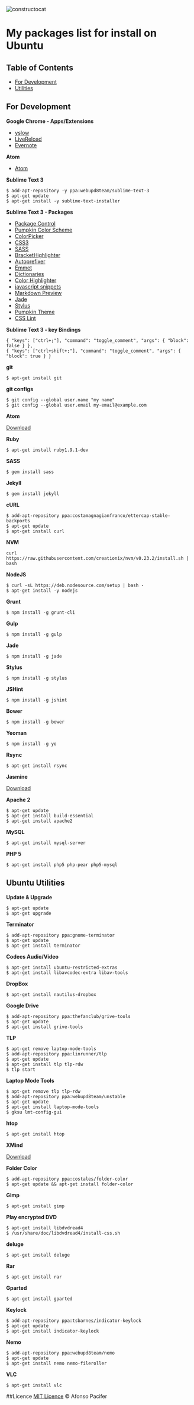 ![constructocat](constructocat.jpg "constructocat")

# My packages list for install on Ubuntu

## Table of Contents

* [For Development](#for-development)
* [Utilities](#ubuntu-utilities)

## For Development

**Google Chrome - Apps/Extensions**

- [yslow](http://yslow.org/)
- [LiveReload](https://chrome.google.com/webstore/detail/livereload/jnihajbhpnppcggbcgedagnkighmdlei?hl=pt-BR)
- [Evernote](https://chrome.google.com/webstore/detail/evernote-web-clipper/pioclpoplcdbaefihamjohnefbikjilc?hl=pt-BR)

**Atom**

- [Atom](https://atom.io/)

**Sublime Text 3**
```
$ add-apt-repository -y ppa:webupd8team/sublime-text-3
$ apt-get update
$ apt-get install -y sublime-text-installer
```

**Sublime Text 3 - Packages**

- [Package Control](https://sublime.wbond.net/installation)
- [Pumpkin Color Scheme](https://packagecontrol.io/packages/Pumpkin%20Color%20Scheme)
- [ColorPicker](https://sublime.wbond.net/packages/ColorPicker)
- [CSS3](https://sublime.wbond.net/packages/CSS3)
- [SASS](https://sublime.wbond.net/packages/Sass)
- [BracketHighlighter](https://sublime.wbond.net/packages/BracketHighlighter)
- [Autoprefixer](https://sublime.wbond.net/packages/Autoprefixer)
- [Emmet](https://sublime.wbond.net/packages/Emmet)
- [Dictionaries](https://github.com/SublimeText/Dictionaries)
- [Color Highlighter](https://sublime.wbond.net/packages/Color%20Highlighter)
- [javascript snippets](https://github.com/zenorocha/sublime-javascript-snippets)
- [Markdown Preview](https://packagecontrol.io/packages/Markdown%20Preview)
- [Jade](https://packagecontrol.io/packages/Jade)
- [Stylus](https://packagecontrol.io/packages/Stylus)
- [Pumpkin Theme](https://packagecontrol.io/packages/Pumpkin%20Color%20Scheme)
- [CSS Lint](https://packagecontrol.io/packages/CSSLint)

**Sublime Text 3 - key Bindings**

	{ "keys": ["ctrl+;"], "command": "toggle_comment", "args": { "block": false } },
	{ "keys": ["ctrl+shift+;"], "command": "toggle_comment", "args": { "block": true } }

**git**
```
$ apt-get install git
```

**git configs**
```
$ git config --global user.name "my name"
$ git config --global user.email my-email@example.com
```

**Atom**

[Download](https://atom.io/)

**Ruby**
```
$ apt-get install ruby1.9.1-dev
```

**SASS**
```
$ gem install sass
```

**Jekyll**
```
$ gem install jekyll
```

**cURL**
```
$ add-apt-repository ppa:costamagnagianfranco/ettercap-stable-backports
$ apt-get update
$ apt-get install curl
```

**NVM**
```
curl https://raw.githubusercontent.com/creationix/nvm/v0.23.2/install.sh | bash
```

**NodeJS**
```
$ curl -sL https://deb.nodesource.com/setup | bash -
$ apt-get install -y nodejs
```

**Grunt**
```
$ npm install -g grunt-cli
```

**Gulp**
```
$ npm install -g gulp
```

**Jade**
```
$ npm install -g jade
```

**Stylus**
```
$ npm install -g stylus
```

**JSHint**
```
$ npm install -g jshint
```

**Bower**
```
$ npm install -g bower
```

**Yeoman**
```
$ npm install -g yo
```

**Rsync**
```
$ apt-get install rsync
```

**Jasmine**

[Download](http://jasmine.github.io/)

**Apache 2**
```
$ apt-get update
$ apt-get install build-essential
$ apt-get install apache2
```

**MySQL**
```
$ apt-get install mysql-server
```

**PHP 5**
```
$ apt-get install php5 php-pear php5-mysql
```

## Ubuntu Utilities

**Update & Upgrade**
```
$ apt-get update
$ apt-get upgrade
```

**Terminator**
```
$ add-apt-repository ppa:gnome-terminator
$ apt-get update
$ apt-get install terminator
```

**Codecs Audio/Video**
```
$ apt-get install ubuntu-restricted-extras
$ apt-get install libavcodec-extra libav-tools
```

**DropBox**
```
$ apt-get install nautilus-dropbox
```

**Google Drive**
```
$ add-apt-repository ppa:thefanclub/grive-tools
$ apt-get update
$ apt-get install grive-tools
```

**TLP**
```
$ apt-get remove laptop-mode-tools
$ add-apt-repository ppa:linrunner/tlp
$ apt-get update
$ apt-get install tlp tlp-rdw
$ tlp start
```

**Laptop Mode Tools**
```
$ apt-get remove tlp tlp-rdw
$ add-apt-repository ppa:webupd8team/unstable
$ apt-get update
$ apt-get install laptop-mode-tools
$ gksu lmt-config-gui

```
**htop**
```
$ apt-get install htop
```

**XMind**

[Download](http://www.xmind.net/download/linux/)

**Folder Color**
```
$ add-apt-repository ppa:costales/folder-color
$ apt-get update && apt-get install folder-color
```

**Gimp**
```
$ apt-get install gimp
```

**Play encrypted DVD**
```
$ apt-get install libdvdread4
$ /usr/share/doc/libdvdread4/install-css.sh
```

**deluge**
```
$ apt-get install deluge
```

**Rar**
```
$ apt-get install rar
```

**Gparted**
```
$ apt-get install gparted
```

**Keylock**
```
$ add-apt-repository ppa:tsbarnes/indicator-keylock
$ apt-get update
$ apt-get install indicator-keylock
```

**Nemo**
```
$ add-apt-repository ppa:webupd8team/nemo
$ apt-get update
$ apt-get install nemo nemo-fileroller
```

**VLC**
```
$ apt-get install vlc
```
##Licence
[MIT Licence](licence.md) © Afonso Pacifer
